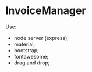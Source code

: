 # InvoiceManager
Use:
- node server (express);
- material;
- bootstrap;
- fontawesome;
- drag and drop;
